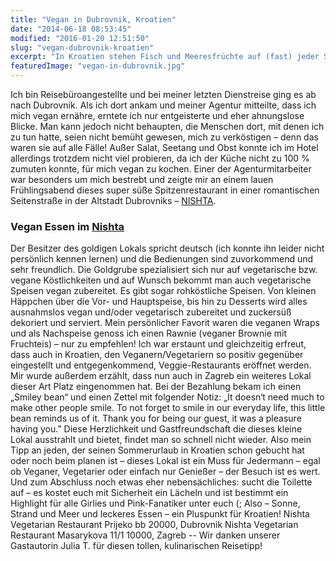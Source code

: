 ```yaml
---
title: "Vegan in Dubrovnik, Kroatien"
date: "2014-06-18 08:53:45"
modified: "2016-01-20 12:51:50"
slug: "vegan-dubrovnik-kroatien"
excerpt: "In Kroatien stehen Fisch und Meeresfrüchte auf (fast) jeder Speisekarte ganz oben. Können nun auch Veganer hier zu ihrem persönlichen, kulinarischen Highlight kommen? Für mich eher überraschend, aber ja – sie können es!"
featuredImage: "vegan-in-dubrovnik.jpg"
---
```


Ich bin Reisebüroangestellte und bei meiner letzten Dienstreise ging es ab nach Dubrovnik. Als ich dort ankam und meiner Agentur mitteilte, dass ich mich vegan ernähre, erntete ich nur entgeisterte und eher ahnungslose Blicke. Man kann jedoch nicht behaupten, die Menschen dort, mit denen ich zu tun hatte, seien nicht bemüht gewesen, mich zu verköstigen – denn das waren sie auf alle Fälle! Außer Salat, Seetang und Obst konnte ich im Hotel allerdings trotzdem nicht viel probieren, da ich der Küche nicht zu 100 % zumuten konnte, für mich vegan zu kochen. Einer der Agenturmitarbeiter war besonders um mich bestrebt und zeigte mir an einem lauen Frühlingsabend dieses super süße Spitzenrestaurant in einer romantischen Seitenstraße in der Altstadt Dubrovniks – [NISHTA](http://nishtarestaurant.com/).

### Vegan Essen im [Nishta](http://nishtarestaurant.com/)

Der Besitzer des goldigen Lokals spricht deutsch (ich konnte ihn leider nicht persönlich kennen lernen) und die Bedienungen sind zuvorkommend und sehr freundlich. Die Goldgrube spezialisiert sich nur auf vegetarische bzw. vegane Köstlichkeiten und auf Wunsch bekommt man auch vegetarische Speisen vegan zubereitet. Es gibt sogar rohköstliche Speisen. Von kleinen Häppchen über die Vor- und Hauptspeise, bis hin zu Desserts wird alles ausnahmslos vegan und/oder vegetarisch zubereitet und zuckersüß dekoriert und serviert. Mein persönlicher Favorit waren die veganen Wraps und als Nachspeise genoss ich einen Rawnie (veganer Brownie mit Fruchteis) – nur zu empfehlen! Ich war erstaunt und gleichzeitig erfreut, dass auch in Kroatien, den Veganern/Vegetariern so positiv gegenüber eingestellt und entgegenkommend, Veggie-Restaurants eröffnet werden. Mir wurde außerdem erzählt, dass nun auch in Zagreb ein weiteres Lokal dieser Art Platz eingenommen hat. Bei der Bezahlung bekam ich einen „Smiley bean“ und einen Zettel mit folgender Notiz: „It doesn‘t need much to make other people smile. To not forget to smile in our everyday life, this little bean reminds us of it. Thank you for being our guest, it was a pleasure having you.” Diese Herzlichkeit und Gastfreundschaft die dieses kleine Lokal ausstrahlt und bietet, findet man so schnell nicht wieder. Also mein Tipp an jeden, der seinen Sommerurlaub in Kroatien schon gebucht hat oder noch beim planen ist – dieses Lokal ist ein Muss für Jedermann – egal ob Veganer, Vegetarier oder einfach nur Genießer – der Besuch ist es wert. Und zum Abschluss noch etwas eher nebensächliches: sucht die Toilette auf – es kostet euch mit Sicherheit ein Lächeln und ist bestimmt ein Highlight für alle Girlies und Pink-Fanatiker unter euch (; Also – Sonne, Strand und Meer und leckeres Essen – ein Pluspunkt für Kroatien! Nishta Vegetarian Restaurant Prijeko bb 20000, Dubrovnik Nishta Vegetarian Restaurant Masarykova 11/1 10000, Zagreb -- Wir danken unserer Gastautorin Julia T. für diesen tollen, kulinarischen Reisetipp!